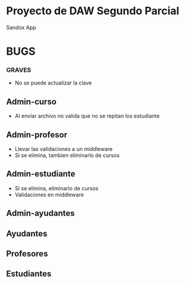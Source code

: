 # Proyecto de DAW Segundo Parcial
Sandox App

# BUGS
### GRAVES
- No se puede actualizar la clave

## Admin-curso
- Al enviar archivo no valida que no se repitan los estudiante

## Admin-profesor
- Llevar las validaciones a un middleware
- Si se elimina, tambien eliminarlo de cursos

## Admin-estudiante
- Si se elimina, eliminarlo de cursos
- Validaciones en middleware

## Admin-ayudantes

## Ayudantes

## Profesores

## Estudiantes
